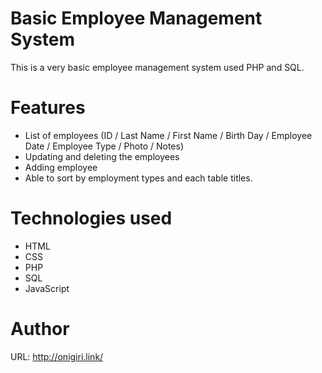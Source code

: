 # Basic Employee Management System
This is a very basic employee management system used PHP and SQL.

# Features
- List of employees (ID / Last Name / First Name / Birth Day / Employee Date / Employee Type / Photo / Notes)
- Updating and deleting the employees
- Adding employee
- Able to sort by employment types and each table titles.

# Technologies used
- HTML
- CSS
- PHP
- SQL
- JavaScript

# Author
URL: http://onigiri.link/
